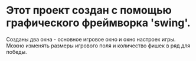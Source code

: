# Этот проект создан с помощью графического фреймворка 'swing'.
Созданы два окна - основное игровое окно и окно настроек игры.
Можно изменять размеры игрового поля и количество фишек в ряд для победы.